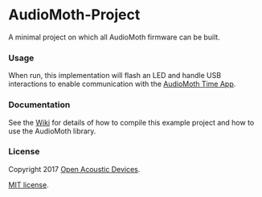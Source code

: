 # AudioMoth-Project #
A minimal project on which all AudioMoth firmware can be built.

### Usage ###

When run, this implementation will flash an LED and handle USB interactions to enable communication with the [AudioMoth Time App](https://github.com/OpenAcousticDevices/AudioMoth-Time-App).

### Documentation ###

See the [Wiki](https://github.com/OpenAcousticDevices/AudioMoth-Project/wiki/AudioMoth) for details of how to compile this example project and how to use the AudioMoth library.

### License ###

Copyright 2017 [Open Acoustic Devices](http://www.openacousticdevices.info/).

[MIT license](http://www.openacousticdevices.info/license).
